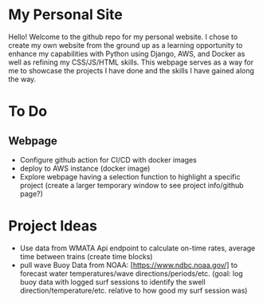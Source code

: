 # My Personal Site
Hello! Welcome to the github repo for my personal website. I chose to create my own website from the ground up as a learning opportunity to enhance my capabilities with Python using Django, AWS, and Docker as well as refining my CSS/JS/HTML skills. This webpage serves as a way for me to showcase the projects I have done and the skills I have gained along the way. 

# To Do
## Webpage
* Configure github action for CI/CD with docker images
* deploy to AWS instance (docker image) 
* Explore webpage having a selection function to highlight a specific project (create a larger temporary window to see project info/github page?)

# Project Ideas
* Use data from WMATA Api endpoint to calculate on-time rates, average time between trains (create time blocks)
* pull wave Buoy Data from NOAA: [https://www.ndbc.noaa.gov/] to forecast water temperatures/wave directions/periods/etc. (goal: log buoy data with logged surf sessions to identify the swell direction/temperature/etc. relative to how good my surf session was)
  
